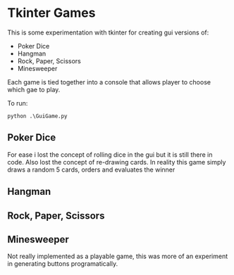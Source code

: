 # Tkinter Games
This is some experimentation with tkinter for creating gui versions of:

* Poker Dice
* Hangman
* Rock, Paper, Scissors
* Minesweeper

Each game is tied together into a console that allows player to choose which gae to play. 

To run:
```
python .\GuiGame.py
```

## Poker Dice
For ease i lost the concept of rolling dice in the gui but it is still there in code. Also lost the concept 
of re-drawing cards. In reality this game simply draws a random 5 cards, orders and evaluates the winner

## Hangman

## Rock, Paper, Scissors

## Minesweeper
Not really implemented as a playable game, this was more of an experiment in generating buttons programatically.